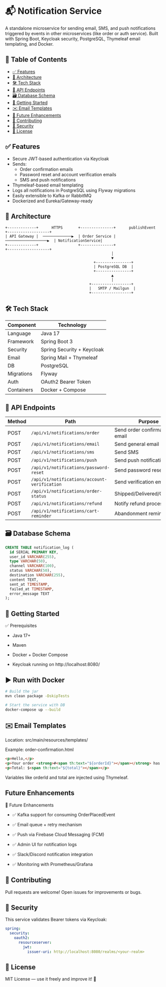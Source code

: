 
# 📬 Notification Service
A standalone microservice for sending email, SMS, and push notifications triggered by events in other microservices (like order or auth service). Built with Spring Boot, Keycloak security, PostgreSQL, Thymeleaf email templating, and Docker.

## 🧭 Table of Contents
- [✅ Features](#-features)
- [🧱 Architecture](#-architecture)
- [🛠️ Tech Stack](#-tech-stack)
- [📮 API Endpoints](#-api-endpoints)
- [🗃️ Database Schema](#-database-schema)
- [🚀 Getting Started](#-getting-started)
- [✉️ Email Templates](#-email-templates)
- [🌱 Future Enhancements](#-future-enhancements)
- [🤝 Contributing](#-contributing)
- [🔐 Security](#-security)
- [📄 License](#-license)

## ✅ Features
- Secure JWT-based authentication via Keycloak
- Sends:
  - Order confirmation emails
  - Password reset and account verification emails
  - SMS and push notifications
- Thymeleaf-based email templating
- Logs all notifications in PostgreSQL using Flyway migrations
- Easily extensible to Kafka or RabbitMQ
- Dockerized and Eureka/Gateway-ready
## 🧱 Architecture

```text
+-------------+      HTTPS       +---------------+      publishEvent      +-------------------+
| API Gateway |  ─────────────▶  | Order Service |  ───────────────────▶  | NotificationService|
+-------------+                  +---------------+                         +-------------------+
                                                │
                                                ▼
                                        +----------------+
                                        | PostgreSQL DB  |
                                        +----------------+
                                                ▲
                                                │
                                      +------------------+
                                      |   SMTP / Mailgun  |
                                      +------------------+
```
## 🛠️ Tech Stack

| Component  | Technology                 |
| ---------- | -------------------------- |
| Language   | Java 17                    |
| Framework  | Spring Boot 3              |
| Security   | Spring Security + Keycloak |
| Email      | Spring Mail + Thymeleaf    |
| DB         | PostgreSQL                 |
| Migrations | Flyway                     |
| Auth       | OAuth2 Bearer Token        |
| Containers | Docker + Compose           |

## 📮 API Endpoints

| Method | Path                                         | Purpose                       |
| ------ | -------------------------------------------- | ----------------------------- |
| POST   | `/api/v1/notifications/order`                | Send order confirmation email |
| POST   | `/api/v1/notifications/email`                | Send general email            |
| POST   | `/api/v1/notifications/sms`                  | Send SMS                      |
| POST   | `/api/v1/notifications/push`                 | Send push notification        |
| POST   | `/api/v1/notifications/password-reset`       | Send password reset email     |
| POST   | `/api/v1/notifications/account-verification` | Send verification email       |
| POST   | `/api/v1/notifications/order-status`         | Shipped/Delivered/Cancelled   |
| POST   | `/api/v1/notifications/refund`               | Notify refund processed       |
| POST   | `/api/v1/notifications/cart-reminder`        | Abandonment reminder          |

## 🗃️ Database Schema

```sql
CREATE TABLE notification_log (
  id SERIAL PRIMARY KEY,
  user_id VARCHAR(255),
  type VARCHAR(50),
  channel VARCHAR(100),
  status VARCHAR(50),
  destination VARCHAR(255),
  content TEXT,
  sent_at TIMESTAMP,
  failed_at TIMESTAMP,
  error_message TEXT
);
```


## 🚀 Getting Started

✅ Prerequisites
- Java 17+

- Maven

- Docker + Docker Compose

- Keycloak running on http://localhost:8080/
## ▶️ Run with Docker

```bash
# Build the jar
mvn clean package -DskipTests
```

```bash
# Start the service with DB
docker-compose up --build
```


## ✉️ Email Templates
Location: src/main/resources/templates/

Example: order-confirmation.html

```html
<p>Hello,</p>
<p>Your order <strong>#<span th:text="${orderId}"></span></strong> has been placed!</p>
<p>Total: $<span th:text="${total}"></span></p>
```
Variables like orderId and total are injected using Thymeleaf.

## Future Enhancements
🌱 Future Enhancements
* ✅ Kafka support for consuming OrderPlacedEvent

* ✅ Email queue + retry mechanism

* ✅ Push via Firebase Cloud Messaging (FCM)

* ✅ Admin UI for notification logs

* ✅ Slack/Discord notification integration

* ✅ Monitoring with Prometheus/Grafana
## 🤝 Contributing
Pull requests are welcome! Open issues for improvements or bugs.


## 🔐 Security
This service validates Bearer tokens via Keycloak:

```yaml
spring:
  security:
    oauth2:
      resourceserver:
        jwt:
          issuer-uri: http://localhost:8080/realms/<your-realm>

```

## 📄 License
MIT License — use it freely and improve it! 🚀